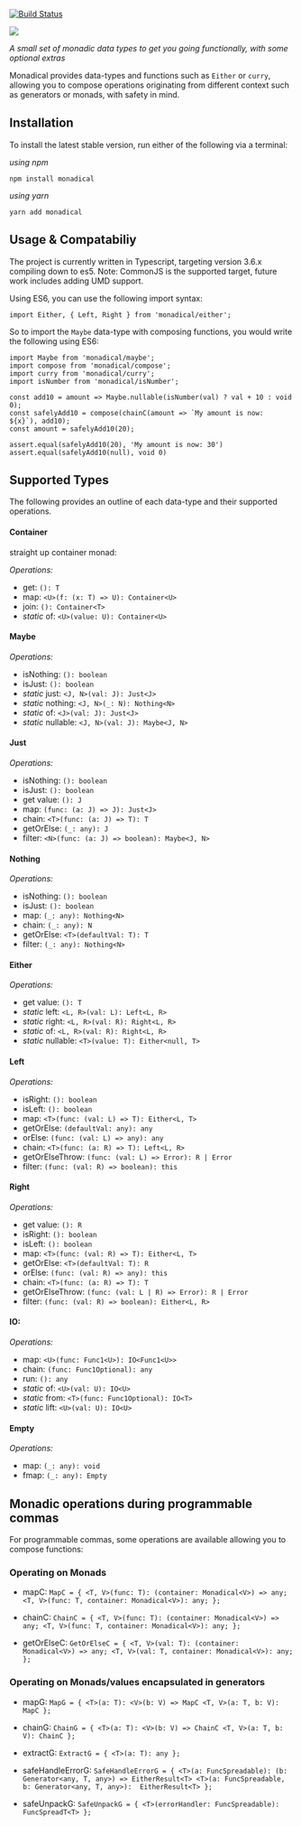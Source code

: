 [![Build Status](https://travis-ci.org/agreco/monadical.svg?branch=master)](https://travis-ci.org/agreco/monadical)

![](https://github.com/agreco/monadical/blob/master/assets/images/logo-with-text.png)

_A small set of monadic data types to get you going functionally, with some optional extras_

Monadical provides data-types and functions such as `Either` or `curry`, allowing you to compose operations originating from different context such as generators or monads, with safety in mind. 

## Installation

To install the latest stable version, run either of the following via a terminal:

_using npm_
```
npm install monadical
```

_using yarn_
```
yarn add monadical
```
## Usage & Compatabiliy
The project is currently written in Typescript, targeting version 3.6.x compiling down to es5. Note: CommonJS is the supported target, future work includes adding UMD support.

Using ES6, you can use the following import syntax:
```
import Either, { Left, Right } from 'monadical/either';
```

So to import the `Maybe` data-type with composing functions, you would write the following using ES6:
```
import Maybe from 'monadical/maybe';
import compose from 'monadical/compose';
import curry from 'monadical/curry';
import isNumber from 'monadical/isNumber';

const add10 = amount => Maybe.nullable(isNumber(val) ? val + 10 : void 0);
const safelyAdd10 = compose(chainC(amount => `My amount is now: ${x}`), add10);
const amount = safelyAdd10(20);

assert.equal(safelyAdd10(20), 'My amount is now: 30')
assert.equal(safelyAdd10(null), void 0)
```

## Supported Types

The following provides an outline of each data-type and their supported operations.

#### Container

straight up container monad:

*Operations:*

- get: `(): T`
- map: `<U>(f: (x: T) => U): Container<U>`
- join: `(): Container<T>`
- _static_ of: `<U>(value: U): Container<U>`
      
#### Maybe

*Operations:*

- isNothing: `(): boolean`
- isJust: `(): boolean`
- _static_ just: `<J, N>(val: J): Just<J>`
- _static_ nothing: `<J, N>(_: N): Nothing<N>`
- _static_ of: `<J>(val: J): Just<J>`
- _static_ nullable: `<J, N>(val: J): Maybe<J, N>`
    
#### Just

*Operations:*

- isNothing: `(): boolean`
- isJust: `(): boolean`
- get value: `(): J`
- map: `(func: (a: J) => J): Just<J>`
- chain: `<T>(func: (a: J) => T): T`
- getOrElse: `(_: any): J`
- filter: `<N>(func: (a: J) => boolean): Maybe<J, N>`
      
#### Nothing

*Operations:*
  
- isNothing: `(): boolean`
- isJust: `(): boolean`
- map: `(_: any): Nothing<N>`
- chain: `(_: any): N`
- getOrElse: `<T>(defaultVal: T): T`
- filter: `(_: any): Nothing<N>`

#### Either

*Operations:*

- get value: `(): T`
- _static_ left: `<L, R>(val: L): Left<L, R>`
- _static_ right: `<L, R>(val: R): Right<L, R>`
- _static_ of: `<L, R>(val: R): Right<L, R>`
- _static_ nullable: `<T>(value: T): Either<null, T>`
  
#### Left

*Operations:*

- isRight: `(): boolean`
- isLeft: `(): boolean`
- map: `<T>(func: (val: L) => T): Either<L, T>`
- getOrElse: `(defaultVal: any): any`
- orElse: `(func: (val: L) => any): any`
- chain: `<T>(func: (a: R) => T): Left<L, R>`
- getOrElseThrow: `(func: (val: L) => Error): R | Error`
- filter: `(func: (val: R) => boolean): this`

#### Right

*Operations:*

- get value: `(): R`
- isRight: `(): boolean`
- isLeft: `(): boolean`
- map: `<T>(func: (val: R) => T): Either<L, T>`
- getOrElse: `<T>(defaultVal: T): R`
- orElse: `(func: (val: R) => any): this`
- chain: `<T>(func: (a: R) => T): T`
- getOrElseThrow: `(func: (val: L | R) => Error): R | Error`
- filter: `(func: (val: R) => boolean): Either<L, R>`

#### IO:

*Operations:*

- map: `<U>(func: Func1<U>): IO<Func1<U>>`
- chain: `(func: Func1Optional): any`
- run: `(): any`
- _static_ of: `<U>(val: U): IO<U>`
- _static_ from: `<T>(func: Func1Optional): IO<T>`
- _static_ lift: `<U>(val: U): IO<U>`

#### Empty

*Operations:*
  
- map: `(_: any): void`
- fmap: `(_: any): Empty`


## Monadic operations during programmable commas
For programmable commas, some operations are available allowing you to compose functions:  
   
### Operating on Monads

- mapC: `MapC = {
    <T, V>(func: T): (container: Monadical<V>) => any;
    <T, V>(func: T, container: Monadical<V>): any;
};`

- chainC: `ChainC = {
  <T, V>(func: T): (container: Monadical<V>) => any;
  <T, V>(func: T, container: Monadical<V>): any;
};`

- getOrElseC: `GetOrElseC = {
  <T, V>(val: T): (container: Monadical<V>) => any;
  <T, V>(val: T, container: Monadical<V>): any;
};`


### Operating on Monads/values encapsulated in generators

- mapG: `MapG = {
  <T>(a: T): <V>(b: V) => MapC
  <T, V>(a: T, b: V): MapC
};`

- chainG: `ChainG = {
  <T>(a: T): <V>(b: V) => ChainC
  <T, V>(a: T, b: V): ChainC
};`

- extractG: `ExtractG = { <T>(a: T): any };`

- safeHandleErrorG: `SafeHandleErrorG = {
  <T>(a: FuncSpreadable): (b: Generator<any, T, any>) => EitherResult<T>
  <T>(a: FuncSpreadable, b: Generator<any, T, any>):  EitherResult<T>
};`

- safeUnpackG: `SafeUnpackG = {
  <T>(errorHandler: FuncSpreadable): FuncSpreadT<T>
};`
